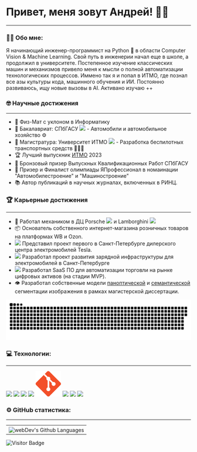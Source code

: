 # Привет, меня зовут Андрей! 👋🏻

---

### :man_technologist: Обо мне:

Я начинающий инженер-программист на Python 🐍 в области Computer Vision & Machine Learning. Свой путь в инженерии начал еще в школе, а продолжил в университете. Постепенное изучение классических машин и механизмов привело меня к мысли о полной автоматизации технологических процессов. Иммено так я и попал в ИТМО, где познал все азы культуры кода, машинного обучения и ИИ. Постоянно развиваюсь, ищу новые вызовы в AI. Активано изучаю ++

### 🤓 Научные достижения
---
- 📘 Физ-Мат с уклоном в Информатику
- 📕 Бакалавриат: СПбГАСУ <img src="https://nwasz.ru/images/SPSUACE.png" width="15px"> - Автомобили и автомобильное хозяйство ⚙️
- 📕 Магистратура: Университет ИТМО <img src="https://picloud.pw/media/resources/logo/unnamed.png" width="20px"> - Разработка беспилотных транспортных средств 👨🏼‍💻
- 🏆 Лучший выпускник [ИТМО](https://live.itmo.ru/championship#m4) 2023
- 🥉 Бронзовый призер Выпускных Квалификационных Работ СПбГАСУ
- 🥈 Призер и Финалист олимпиады ЯПрофессионал в номаинации "Автомобилестроение" и "Машиностроение"
- 📚 Автор публикаций в научных журналах, включенных в РИНЦ.

### 🏆 Карьерные достижения
---
- 🔧 Работал механиком в ДЦ Porsche  <img src="https://www.gifservice.fr/img/gif-vignette-small/db48e7e874e45b74f3479380ceda3d1a/11850-transport-cars-porsche-logo.gif" width="15px"> и Lamborghini <img src="https://www.gifservice.fr/img/gif-vignette-small/cbde04519a4ed002e7280fde7ef54a56/148225-transport-cars-langorghini-logo.gif" width="15px">
- 📦 Основатель собственного интернет-магазина розничных товаров на платформах WB и Ozon.
- <img src="https://upload.wikimedia.org/wikipedia/commons/thumb/b/bb/Tesla_T_symbol.svg/800px-Tesla_T_symbol.svg.png" width="15px"> Представил проект первого в Санкт-Петербурге дилерского центра электромобилей Tesla.
- <img src= "https://media4.giphy.com/media/GhqDcw0nQRpfvBhsoQ/giphy.gif?cid=6c09b952uojqj9adoopoe6fb6i0s7a3ct0e7a6e8whyed2fo&ep=v1_internal_gif_by_id&rid=giphy.gif&ct=s" width="25px"> Разработал проект развития зарядной инфраструктуры для электромобилей в Санкт-Петербурге
- <img src= "https://sun9-23.userapi.com/impg/0nmv_QmipkZh5Ove5fmxfvT3GBiLI_7NcA7clQ/SCJ1n7H2xSs.jpg?size=2560x2560&quality=95&sign=24956f6be1c7fe8802870b385cb5adf2&type=album" width="15px">  Разработал SaaS ПО для автоматизации торговли на рынке цифровых активов (на стадии MVP).
- 👁️ Разработал собственные модели [паноптической](https://github.com/2WelcomeHome1/EfficientPanopticModel) и [семантической](https://github.com/2WelcomeHome1/EfficientUDet) сегментации изображения в рамках магистерской диссертации.


<p align="center">
 <img width="800" src="img/github-snake.svg" alt="snake"/>
</p>

### 💻 Технологии:
---
<img src= "https://upload.wikimedia.org/wikipedia/commons/thumb/c/c3/Python-logo-notext.svg/1200px-Python-logo-notext.svg.png" width="70px">   <img src= "https://avatars.githubusercontent.com/u/15658638?s=280&v=4" width="70px">  <img src= "https://cdn.icon-icons.com/icons2/2699/PNG/512/opencv_logo_icon_170887.png" width="70px">  <img src= "https://avatars.dzeninfra.ru/get-zen_doc/5227693/pub_6328247ea6c25d694021085e_632824d27384a318ad83cad3/scale_1200" width="70px">  <img src= "https://github.com/devicons/devicon/raw/master/icons/git/git-original.svg" width="70px">  <img src= "https://www.underworldcode.org/content/images/size/w600/2020/08/Moby-logo.png" width="100px"> <img src= "https://upload.wikimedia.org/wikipedia/commons/thumb/3/38/Jupyter_logo.svg/1200px-Jupyter_logo.svg.png" width="70px"> <img src= "https://upload.wikimedia.org/wikipedia/commons/thumb/9/9a/Visual_Studio_Code_1.35_icon.svg/1200px-Visual_Studio_Code_1.35_icon.svg.png" width="70px"> 


### ⚙️ GitHub статистика:
---
<table align="center">
  <tr>
    <td>
      <img height="195px" align="center" alt="webDev's Github Languages" src="https://github-readme-stats-sigma-five.vercel.app/api/top-langs/?username=2WelcomeHome1&layout=compact&theme=vision-friendly-dark" />
    </td>
  </tr>
</table>

![Visitor Badge](https://visitor-badge.laobi.icu/badge?page_id=2WelcomeHome1)
